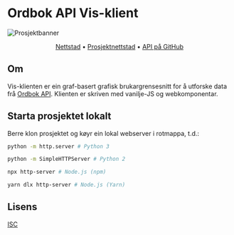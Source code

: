 # Ordbok API Vis-klient

![Prosjektbanner](images/ordbokapi-vis-client-open-graph.png)

<p align="center">
  <a href="https://vis.ordbokapi.org">Nettstad</a> •
  <a href="https://ordbokapi.org">Prosjektnettstad</a> •
  <a href="https://github.com/ordbokapi/api">API på GitHub</a>
</p>

## Om

Vis-klienten er ein graf-basert grafisk brukargrensesnitt for å utforske data frå [Ordbok API](https://ordbokapi.org). Klienten er skriven med vanilje-JS og webkomponentar.

## Starta prosjektet lokalt

Berre klon prosjektet og køyr ein lokal webserver i rotmappa, t.d.:

```bash
python -m http.server # Python 3

python -m SimpleHTTPServer # Python 2

npx http-server # Node.js (npm)

yarn dlx http-server # Node.js (Yarn)
```

## Lisens

[ISC](LICENCE)
